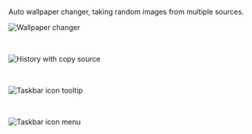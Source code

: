 Auto wallpaper changer, taking random images from multiple sources.

![Wallpaper changer](https://i.imgur.com/gpCPQUL.png, "Wallpaper changer")

<br/>

![History with copy source](https://i.imgur.com/Fe7WNAo.png, "History with copy source")

<br/>

![Taskbar icon tooltip](https://i.imgur.com/DOczHeq.png, "Taskbar icon tooltip")

<br/>

![Taskbar icon menu](https://i.imgur.com/itLmUGw.png, "Taskbar icon contex menu")
